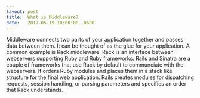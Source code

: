 ```yaml
---
layout: post
title:  What is Middleware?
date:   2017-05-19 10:00:00 -0600
---
```


Middleware connects two parts of your application together and passes data between them. It can be thought of as the glue for your application. A common example is Rack middleware. Rack is an interface between webservers supporting Ruby and Ruby frameworks. Rails and Sinatra are a couple of frameworks that use Rack by default to communciate with the webservers. It orders Ruby modules and places them in a stack like structure for the final web application. Rails creates modules for dispatching requests, session handling, or parsing parameters and specifies an order that Rack understands. 

